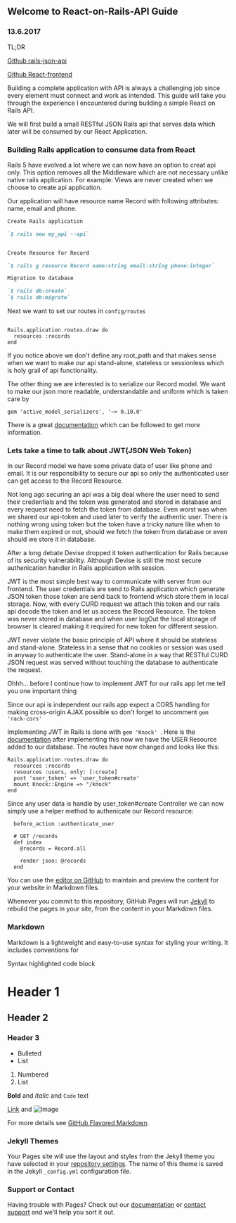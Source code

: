 ## Welcome to React-on-Rails-API Guide

### 13.6.2017 

TL;DR

[Github rails-json-api](https://github.com/surajneupane55/rails-json-api-jwt-auth)

[Github React-frontend](https://github.com/surajneupane55/react-app-challenge-frontend)


Building a complete application with API is always a challenging job since every element must connect and work as intended. This guide will take you through the experience I encountered during building a simple React on Rails API. 

We will first build a small RESTful JSON Rails api that serves data which later will be consumed by our React Application.


### Building Rails application to consume data from React  

Rails 5 have evolved a lot where we can now have an option to creat api only. This option removes all the Middleware which are not necessary unlike native rails application. For example: Views are never created when we choose to create api application.

Our application will have resource name Record with following attributes: name, email and phone.

```markdown
Create Rails application

`$ rails new my_api --api`


Create Resource for Record 

`$ rails g resource Record name:string email:string phone:integer`

Migration to database

`$ rails db:create`
`$ rails db:migrate`

```

Next we want to set our routes in ```config/routes``` 


``` 

Rails.application.routes.draw do
  resources :records
end

```

If you notice above we don't define any root_path and that makes sense when we want to make our api stand-alone, stateless or sessionless which is holy grail of api functionality.

The other thing we are interested is to serialize our Record model. We want to make our json more readable, understandable and uniform which is taken care by

``` gem 'active_model_serializers', '~> 0.10.0' ```

There is a great [documentation](http://www.rubydoc.info/gems/active_model_serializers) which can be followed to get more information.


### Lets take a time to talk about JWT(JSON Web Token)

In our Record model we have some private data of user like phone and email. It is our responsibility to secure our api so only the authenticated user can get access to the Record Resource. 

Not long ago securing an api was a big deal where the user need to send their credentials and the token was generated and stored in database and every request need to fetch the token from database. Even worst was when we shared our api-token and used later to verify the authentic user. There is nothing wrong using token but the token have a tricky nature like when to make them expired or not, should we fetch the token from database or even should we store it in database.

After a long debate Devise dropped it token authentication for Rails because of its security vulnerability. Although Devise is still the most secure authenication handler in Rails application with session. 

JWT is the most simple best way to communicate with server from our frontend. The user credentials are send to Rails application which generate JSON token those token are send back to frontend which store them in local storage. Now, with every CURD request we attach this token and our rails api decode the token and let us access the Record Resource. The token was never stored in database and when user logOut the local storage of browser is cleared making it required for new token for different session. 

JWT never violate the basic principle of API where it should be stateless and stand-alone. Stateless in a sense that no cookies or session was used in anyway to authenticate the user. Stand-alone in a way that RESTful CURD JSON request was served without touching the database to authenticate the request. 

Ohhh... before I continue how to implement JWT for our rails app let me tell you one important thing 

Since our api is independent our rails app expect a CORS handling for making cross-origin AJAX possible so don't forget to uncomment ``` gem 'rack-cors' ```

Implementing JWT in Rails is done with ```gem 'Knock' ```. Here is the [documentation](https://github.com/nsarno/knock) after implementing this now we have the USER Resource added to our database. The routes have now changed and looks like this: 

```
Rails.application.routes.draw do
  resources :records
  resources :users, only: [:create]
  post 'user_token' => 'user_token#create'
  mount Knock::Engine => "/knock"
end

```

Since any user data is handle by user_token#create Controller we can now simply use a helper method to authenicate our Record resource:

```class RecordsController < ApplicationController
  before_action :authenticate_user

  # GET /records
  def index
    @records = Record.all

    render json: @records
  end
```






















You can use the [editor on GitHub](https://github.com/surajneupane55/React-on-Rails-API-guide/edit/master/index.md) to maintain and preview the content for your website in Markdown files.

Whenever you commit to this repository, GitHub Pages will run [Jekyll](https://jekyllrb.com/) to rebuild the pages in your site, from the content in your Markdown files.

### Markdown

Markdown is a lightweight and easy-to-use syntax for styling your writing. It includes conventions for

Syntax highlighted code block

# Header 1
## Header 2
### Header 3

- Bulleted
- List

1. Numbered
2. List

**Bold** and _Italic_ and `Code` text

[Link](url) and ![Image](src)


For more details see [GitHub Flavored Markdown](https://guides.github.com/features/mastering-markdown/).

### Jekyll Themes

Your Pages site will use the layout and styles from the Jekyll theme you have selected in your [repository settings](https://github.com/surajneupane55/React-on-Rails-API-guide/settings). The name of this theme is saved in the Jekyll `_config.yml` configuration file.

### Support or Contact

Having trouble with Pages? Check out our [documentation](https://help.github.com/categories/github-pages-basics/) or [contact support](https://github.com/contact) and we’ll help you sort it out.
